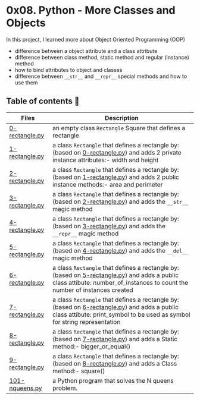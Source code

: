 # 0x08. Python - More Classes and Objects

In this project, I learned more about Object Oriented Programming (OOP)
- difference between a object attribute and a class attribute
- difference between class method, static method and regular (instance) method
- how to bind attributes to object and classes
- difference between `__str__` and `__repr__` special methods and how to use them



## Table of contents :book:
Files | Description
----- | -----------
[0-rectangle.py](./0-rectangle.py) | an empty class `Rectangle` Square that defines a rectangle
[1-rectangle.py](./1-rectangle.py) | a class `Rectangle` that defines a rectangle by: (based on [0-rectangle.py](./0-rectangle.py)) and adds 2 private instance attributes:- width and height
[2-rectangle.py](./2-rectangle.py) | a class `Rectangle` that defines a rectangle by: (based on [1-rectangle.py](./1-rectangle.py)) and adds 2 public instance methods:- area and perimeter
[3-rectangle.py](./3-rectangle.py) | a class `Rectangle` that defines a rectangle by: (based on [2-rectangle.py](./2-rectangle.py)) and adds the `__str__` magic method
[4-rectangle.py](./4-rectangle.py) | a class `Rectangle` that defines a rectangle by: (based on [3-rectangle.py](./3-rectangle.py)) and adds the `__repr__` magic method
[5-rectangle.py](./5-rectangle.py) | a class `Rectangle` that defines a rectangle by: (based on [4-rectangle.py](./4-rectangle.py)) and adds the `__del__` magic method
[6-rectangle.py](./6-rectangle.py) | a class `Rectangle` that defines a rectangle by: (based on [5-rectangle.py](./5-rectangle.py)) and adds a public class attibute: number_of_instances to count the number of instances created
[7-rectangle.py](./7-rectangle.py) | a class `Rectangle` that defines a rectangle by: (based on [6-rectangle.py](./6-rectangle.py)) and adds a public class attibute: print_symbol to be used as symbol for string representation
[8-rectangle.py](./8-rectangle.py) | a class `Rectangle` that defines a rectangle by: (based on [7-rectangle.py](./7-rectangle.py)) and adds a Static method:- bigger_or_equal()
[9-rectangle.py](./9-rectangle.py) | a class `Rectangle` that defines a rectangle by: (based on [8-rectangle.py](./8-rectangle.py)) and adds a Class method:- square()
[101-nqueens.py](./101-nqueens.py) | a Python program that solves the N queens problem.
